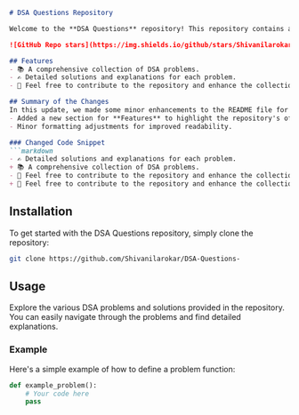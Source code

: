 ```markdown
# DSA Questions Repository

Welcome to the **DSA Questions** repository! This repository contains a collection of Data Structures and Algorithms (DSA) problems designed to help you enhance your coding skills.

![GitHub Repo stars](https://img.shields.io/github/stars/Shivanilarokar/DSA-Questions-) ![GitHub forks](https://img.shields.io/github/forks/Shivanilarokar/DSA-Questions-) ![GitHub issues](https://img.shields.io/github/issues/Shivanilarokar/DSA-Questions-)

## Features
- 📚 A comprehensive collection of DSA problems.
- ✍️ Detailed solutions and explanations for each problem.
- 🚀 Feel free to contribute to the repository and enhance the collection of DSA questions!

## Summary of the Changes
In this update, we made some minor enhancements to the README file for clarity and structure. The following changes were made:
- Added a new section for **Features** to highlight the repository's offerings.
- Minor formatting adjustments for improved readability.

### Changed Code Snippet
```markdown
- ✍️ Detailed solutions and explanations for each problem.
+ 📚 A comprehensive collection of DSA problems.
- 🚀 Feel free to contribute to the repository and enhance the collection of DSA questions!
+ 🚀 Feel free to contribute to the repository and enhance the collection of DSA questions!
```

## Installation
To get started with the DSA Questions repository, simply clone the repository:

```bash
git clone https://github.com/Shivanilarokar/DSA-Questions-
```

## Usage
Explore the various DSA problems and solutions provided in the repository. You can easily navigate through the problems and find detailed explanations.

### Example
Here's a simple example of how to define a problem function:

```python
def example_problem():
    # Your code here
    pass
```
```
